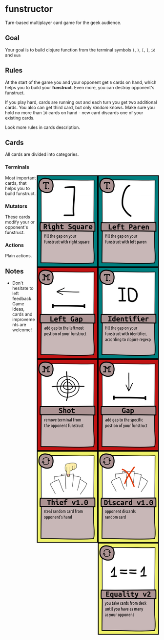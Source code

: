# funstructor

Turn-based multiplayer card game for the geek audience.

## Goal

Your goal is to build clojure function from the
terminal symbols `(`, `)`, `[`, `]`, `id` and `num`

## Rules

At the start of the game you and your opponent get `6` cards
on hand, which helps you to build your **funstruct**.
Even more, you can destroy opponent's funstruct.

If you play hard, cards are running out and each turn you get two additional cards.
You also can get third card, but only *random* knows.
Make sure you hold no more than `10` cards on hand - new card discards one of your existing cards.

Look more rules in cards description.

## Cards

All cards are divided into categories.

### Terminals

<img src="https://github.com/clojurecup2014/funstructor/blob/master/doc/img/terminal_left_paren.png"
     style="float: right"
     width="200"
	 height="300" />

<img src="https://github.com/clojurecup2014/funstructor/blob/master/doc/img/terminal_right_square.png"
     style="float: right"
     width="200"
	 height="300" />

<img src="https://github.com/clojurecup2014/funstructor/blob/master/doc/img/terminal_id.png"
     style="float: right"
     width="200"
	 height="300" />


Most important cards, that helps you to build funstruct.

### Mutators

<img src="https://github.com/clojurecup2014/funstructor/blob/master/doc/img/mutator_left_gap.png"
	 style="float: right"
     width="200"
	 height="300" />

<img src="https://github.com/clojurecup2014/funstructor/blob/master/doc/img/mutator_pos_gap.png"
	 style="float: right"
     width="200"
	 height="300" />

<img src="https://github.com/clojurecup2014/funstructor/blob/master/doc/img/mutator_shot.png"
	 style="float: right"
     width="200"
	 height="300" />

These cards modify your or opponent's funstruct.

### Actions

<img src="https://github.com/clojurecup2014/funstructor/blob/master/doc/img/action_discard_1.png"
     style="float: right"
     width="200"
	 height="300" />

<img src="https://github.com/clojurecup2014/funstructor/blob/master/doc/img/action_thief_1.png"
     style="float: right"
     width="200"
	 height="300" />

<img src="https://github.com/clojurecup2014/funstructor/blob/master/doc/img/action_equality_2.png"
     style="float: right"
     width="200"
	 height="300" />

Plain actions.

## Notes

- Don't hesitate to left feedback. Game ideas, cards and improvements are welcome!
